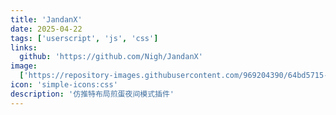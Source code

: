 ```yaml
---
title: 'JandanX'
date: 2025-04-22
tags: ['userscript', 'js', 'css']
links:
  github: 'https://github.com/Nigh/JandanX'
image:
  ['https://repository-images.githubusercontent.com/969204390/64bd5715-b653-4df4-8d4e-fd975a69fbeb']
icon: 'simple-icons:css'
description: '仿推特布局煎蛋夜间模式插件'
---
```

